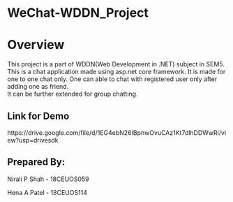 # WeChat-WDDN_Project
<h1>Overview</h1>
This project is a part of WDDN(Web Development in .NET) subject in SEM5.<br/>
This is a chat application made using asp.net core framework. It is made for one to one chat only. One can able to chat with registered user only after adding one as friend.<br/>
It can be further extended for group chatting.

<h2>Link for Demo</h2>
https://drive.google.com/file/d/1EG4ebN26IBpnwOvuCAz1Kt7dlhDDWwRi/view?usp=drivesdk

<h2>Prepared By:</h2>
<p>Nirali P Shah - 18CEUOS059</p>
<p>Hena A Patel - 18CEUOS114</p>
